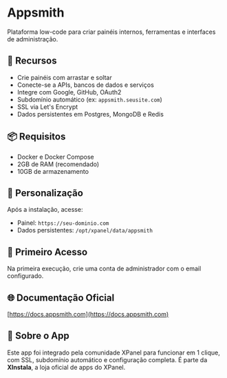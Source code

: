 # Appsmith

Plataforma low-code para criar painéis internos, ferramentas e interfaces de administração.

## 🚀 Recursos
- Crie painéis com arrastar e soltar
- Conecte-se a APIs, bancos de dados e serviços
- Integre com Google, GitHub, OAuth2
- Subdomínio automático (ex: `appsmith.seusite.com`)
- SSL via Let's Encrypt
- Dados persistentes em Postgres, MongoDB e Redis

## 📦 Requisitos
- Docker e Docker Compose
- 2GB de RAM (recomendado)
- 10GB de armazenamento

## 🧩 Personalização
Após a instalação, acesse:
- Painel: `https://seu-dominio.com`
- Dados persistentes: `/opt/xpanel/data/appsmith`

## 🔐 Primeiro Acesso
Na primeira execução, crie uma conta de administrador com o email configurado.

## 🌐 Documentação Oficial
[https://docs.appsmith.com](https://docs.appsmith.com)

## 💬 Sobre o App
Este app foi integrado pela comunidade XPanel para funcionar em 1 clique, com SSL, subdomínio automático e configuração completa. É parte da **XInstala**, a loja oficial de apps do XPanel.
